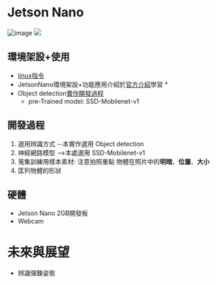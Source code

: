 # Jetson Nano

![image](https://user-images.githubusercontent.com/79196121/172728531-c276e906-85ff-4257-b0e3-47430f007527.png)
![](https://i.imgur.com/P385sbt.gif)

## 環境架設+使用
* <a href="https://hackmd.io/@Mrcamel/ByOT6teoF">linux指令</a>
* JetsonNano環境架設+功能應用介紹於<a href="https://github.com/dusty-nv/jetson-inference">官方介紹</a>學習
  * 
* Object detection<a href="https://hackmd.io/NasoNE1uRbar1bACno685w?view">實作開發過程</a>
  * pre-Trained model: SSD-Mobilenet-v1

## 開發過程
1. 選用辨識方式 --本實作選用 Object detection
2. 神經網路模型 -->本處選用 SSD-Mobilenet-v1
3. 蒐集訓練用樣本素材: 
注意拍照重點
物體在照片中的<b>明暗</b>、<b>位置</b>、<b>大小</b>
4. 匡列物體的形狀

## 硬體
* Jetson Nano 2GB開發板
* Webcam

# 未來與展望
* 辨識彈鍊姿態
